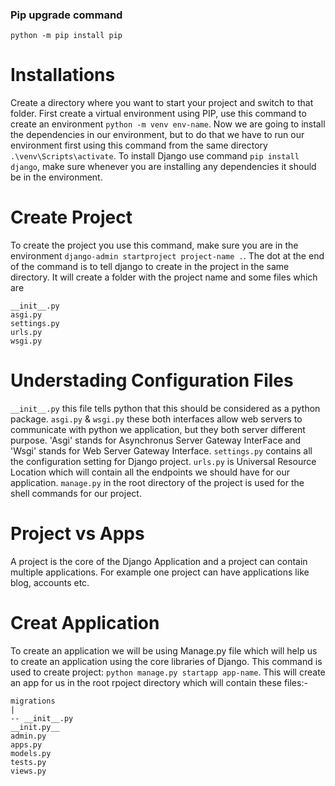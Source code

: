 ### Pip upgrade command
`python -m pip install pip`

# Installations 
Create a directory where you want to start your project and switch to that folder. First create a virtual environment using PIP, use this command to create an environment `python -m venv env-name`. Now we are going to install the dependencies in our environment, but to do that we have to run our environment first using this command from the same directory `.\venv\Scripts\activate`. To install Django use command `pip install django`, make sure whenever you are installing any dependencies it should be in the environment.

# Create Project
To create the project you use this command, make sure you are in the environment `django-admin startproject project-name .`. The dot at the end of the command is to tell django to create in the project in the same directory. It will create a folder with the project name and some files which are 
```
__init__.py
asgi.py
settings.py
urls.py
wsgi.py
```

# Understading Configuration Files
`__init__.py` this file tells python that this should be considered as a python package. `asgi.py` & `wsgi.py` these both interfaces allow web servers to communicate with python we application, but they both server different purpose. 'Asgi' stands for Asynchronus Server Gateway InterFace and 'Wsgi' stands for Web Server Gateway Interface. `settings.py` contains all the configuration setting for Django project. `urls.py` is Universal Resource Location which will contain all the endpoints we should have for our application. `manage.py` in the root directory of the project is used for the shell commands for our project.

# Project vs Apps
A project is the core of the Django Application and a project can contain multiple applications. For example one project can have applications like blog, accounts etc.

# Creat Application
To create an application we will be using Manage.py file which will help us to create an application using the core libraries of Django. This command is used to create project: `python manage.py startapp app-name`. This will create an app for us in the root rpoject directory which will contain these files:-
```
migrations
|
-- __init__.py
__init.py__
admin.py
apps.py
models.py
tests.py
views.py
```